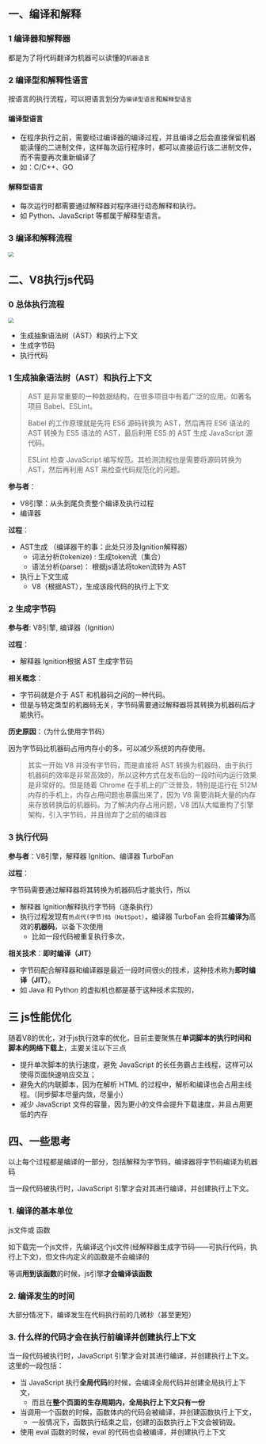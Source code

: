 ## 一、编译和解释

### 1 编译器和解释器

都是为了将代码翻译为机器可以读懂的`机器语言`

### 2 编译型和解释性语言

按语言的执行流程，可以把语言划分为`编译型语言`和`解释型语言`

#### 编译型语言

- 在程序执行之前，需要经过编译器的编译过程，并且编译之后会直接保留机器能读懂的二进制文件，这样每次运行程序时，都可以直接运行该二进制文件，而不需要再次重新编译了
- 如：C/C++、GO

#### 解释型语言

- 每次运行时都需要通过解释器对程序进行动态解释和执行。
- 如 Python、JavaScript 等都属于解释型语言。

### 3 编译和解释流程

<img src="H:\前端\浏览器学习\imgs\4e196603ecb78188e99e963e251b9781.png" style="zoom: 67%;" />

## 二、V8执行js代码



### 0 总体执行流程

<img src="H:\前端\浏览器学习\imgs\1af282bdc4036096c03074da53eb84ae.png" style="zoom: 67%; " />

- 生成抽象语法树（AST）和执行上下文
- 生成字节码
- 执行代码

### 1 生成抽象语法树（AST）和执行上下文

> AST 是非常重要的一种数据结构，在很多项目中有着广泛的应用。如著名项目 Babel、ESLint。
>
> Babel 的工作原理就是先将 ES6 源码转换为 AST，然后再将 ES6 语法的 AST 转换为 ES5 语法的 AST，最后利用 ES5 的 AST 生成 JavaScript 源代码。
>
> ESLint 检查 JavaScript 编写规范。其检测流程也是需要将源码转换为 AST，然后再利用 AST 来检查代码规范化的问题。

**参与者**：

- V8引擎：从头到尾负责整个编译及执行过程
- 编译器

**过程**：

- AST生成 （编译器干的事：此处只涉及Ignition解释器）
  - 词法分析(tokenize) : 生成token流（集合）
  - 语法分析(parse)： 根据js语法将token流转为 AST  
- 执行上下文生成
  - V8（根据AST），生成该段代码的执行上下文



### 2 生成字节码

**参与者**:  V8引擎, 编译器（Ignition）

**过程**：

- 解释器 Ignition根据 AST 生成字节码

**相关概念**：

- 字节码就是介于 AST 和机器码之间的一种代码。
- 但是与特定类型的机器码无关，字节码需要通过解释器将其转换为机器码后才能执行。

**历史原因**：（为什么使用字节码）

因为字节码比机器码占用内存小的多，可以减少系统的内存使用。

> 其实一开始 V8 并没有字节码，而是直接将 AST 转换为机器码，由于执行机器码的效率是非常高效的，所以这种方式在发布后的一段时间内运行效果是非常好的。但是随着 Chrome 在手机上的广泛普及，特别是运行在 512M 内存的手机上，内存占用问题也暴露出来了，因为 V8 需要消耗大量的内存来存放转换后的机器码。为了解决内存占用问题，V8 团队大幅重构了引擎架构，引入字节码，并且抛弃了之前的编译器



### 3 执行代码

**参与者**：V8引擎，解释器 Ignition、编译器 TurboFan

**过程**：

​	字节码需要通过解释器将其转换为机器码后才能执行，所以

- 解释器 Ignition解释执行字节码（逐条执行）
- 执行过程发现有`热点代(字节)码（HotSpot）`，编译器 TurboFan 会将其**编译为**高效的**机器码**，以备下次使用
  - 比如一段代码被重复执行多次，

**相关技术**：**即时编译（JIT）**

- 字节码配合解释器和编译器是最近一段时间很火的技术，这种技术称为**即时编译（JIT）**。
- 如 Java 和 Python 的虚拟机也都是基于这种技术实现的，



## 三 js性能优化

随着V8的优化，对于js执行效率的优化，目前主要聚焦在**单词脚本的执行时间和脚本的网络下载上**，主要关注以下三点

- 提升单次脚本的执行速度，避免 JavaScript 的长任务霸占主线程，这样可以使得页面快速响应交互；
- 避免大的内联脚本，因为在解析 HTML 的过程中，解析和编译也会占用主线程。（同步脚本尽量内敛，尽量小）
- 减少 JavaScript 文件的容量，因为更小的文件会提升下载速度，并且占用更低的内存

## 四、一些思考

以上每个过程都是编译的一部分，包括解释为字节码，编译器将字节码编译为机器码

当一段代码被执行时，JavaScript 引擎才会对其进行编译，并创建执行上下文。

### 1. 编译的基本单位

js文件或 函数

如下载完一个js文件，先编译这个js文件(经解释器生成字节码——可执行代码，执行上下文)，但文件内定义的函数是不会编译的

等调**用到该函数**的时候，js引擎**才会编译该函数**

### 2. 编译发生的时间

大部分情况下，编译发生在代码执行前的几微秒（甚至更短）

### 3. 什么样的代码才会在执行前编译并创建执行上下文

当一段代码被执行时，JavaScript 引擎才会对其进行编译，并创建执行上下文。这里的一段包括：

- 当 JavaScript 执行**全局代码**的时候，会编译全局代码并创建全局执行上下文，
  - 而且在**整个页面的生存周期内，全局执行上下文只有一份**
- 当调用一个函数的时候，函数体内的代码会被编译，并创建函数执行上下文，
  - 一般情况下，函数执行结束之后，创建的函数执行上下文会被销毁。
- 使用 eval 函数的时候，eval 的代码也会被编译，并创建执行上下文







